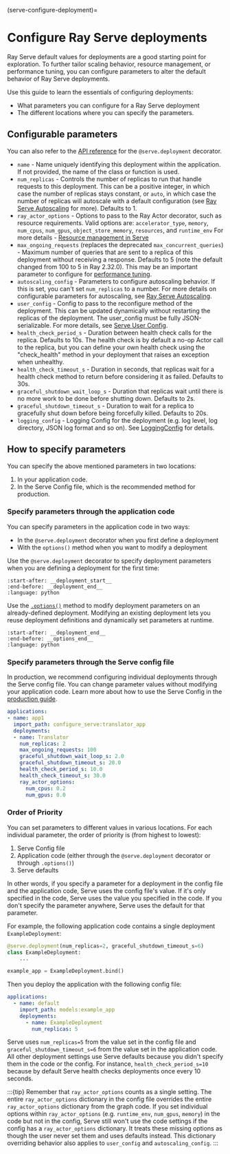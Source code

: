 (serve-configure-deployment)=

# Configure Ray Serve deployments

Ray Serve default values for deployments are a good starting point for exploration. To further tailor scaling behavior, resource management, or performance tuning, you can configure parameters to alter the default behavior of Ray Serve deployments.

Use this guide to learn the essentials of configuring deployments:
- What parameters you can configure for a Ray Serve deployment
- The different locations where you can specify the parameters.

## Configurable parameters

You can also refer to the [API reference](../serve/api/doc/ray.serve.deployment_decorator.rst) for the `@serve.deployment` decorator.

- `name` - Name uniquely identifying this deployment within the application. If not provided, the name of the class or function is used.
- `num_replicas` - Controls the number of replicas to run that handle requests to this deployment. This can be a positive integer, in which case the number of replicas stays constant, or `auto`, in which case the number of replicas will autoscale with a default configuration (see [Ray Serve Autoscaling](serve-autoscaling) for more). Defaults to 1.
- `ray_actor_options` - Options to pass to the Ray Actor decorator, such as resource requirements. Valid options are: `accelerator_type`, `memory`, `num_cpus`, `num_gpus`, `object_store_memory`, `resources`, and `runtime_env` For more details - [Resource management in Serve](serve-cpus-gpus)
- `max_ongoing_requests` (replaces the deprecated `max_concurrent_queries`) - Maximum number of queries that are sent to a replica of this deployment without receiving a response. Defaults to 5 (note the default changed from 100 to 5 in Ray 2.32.0). This may be an important parameter to configure for [performance tuning](serve-perf-tuning).
- `autoscaling_config` - Parameters to configure autoscaling behavior. If this is set, you can't set `num_replicas` to a number. For more details on configurable parameters for autoscaling, see [Ray Serve Autoscaling](serve-autoscaling). 
- `user_config` -  Config to pass to the reconfigure method of the deployment. This can be updated dynamically without restarting the replicas of the deployment. The user_config must be fully JSON-serializable. For more details, see [Serve User Config](serve-user-config). 
- `health_check_period_s` - Duration between health check calls for the replica. Defaults to 10s. The health check is by default a no-op Actor call to the replica, but you can define your own health check using the "check_health" method in your deployment that raises an exception when unhealthy.
- `health_check_timeout_s` - Duration in seconds, that replicas wait for a health check method to return before considering it as failed. Defaults to 30s.
- `graceful_shutdown_wait_loop_s` - Duration that replicas wait until there is no more work to be done before shutting down. Defaults to 2s.
- `graceful_shutdown_timeout_s` - Duration to wait for a replica to gracefully shut down before being forcefully killed. Defaults to 20s.
- `logging_config` - Logging Config for the deployment (e.g. log level, log directory, JSON log format and so on). See [LoggingConfig](../serve/api/doc/ray.serve.schema.LoggingConfig.rst) for details.

## How to specify parameters

You can specify the above mentioned parameters in two locations:
1. In your application code.
2. In the Serve Config file, which is the recommended method for production.

### Specify parameters through the application code

You can specify parameters in the application code in two ways:
- In the `@serve.deployment` decorator when you first define a deployment
- With the `options()` method when you want to modify a deployment

Use the `@serve.deployment` decorator to specify deployment parameters when you are defining a deployment for the first time:

```{literalinclude} ../serve/doc_code/configure_serve_deployment/model_deployment.py
:start-after: __deployment_start__
:end-before: __deployment_end__
:language: python
```

Use the [`.options()`](../serve/api/doc/ray.serve.Deployment.rst) method to modify deployment parameters on an already-defined deployment. Modifying an existing deployment lets you reuse deployment definitions and dynamically set parameters at runtime.

```{literalinclude} ../serve/doc_code/configure_serve_deployment/model_deployment.py
:start-after: __deployment_end__
:end-before: __options_end__
:language: python
```

### Specify parameters through the Serve config file

In production, we recommend configuring individual deployments through the Serve config file. You can change parameter values without modifying your application code. Learn more about how to use the Serve Config in the [production guide](serve-in-production-config-file).

```yaml
applications:
- name: app1
  import_path: configure_serve:translator_app
  deployments:
  - name: Translator
    num_replicas: 2
    max_ongoing_requests: 100
    graceful_shutdown_wait_loop_s: 2.0
    graceful_shutdown_timeout_s: 20.0
    health_check_period_s: 10.0
    health_check_timeout_s: 30.0
    ray_actor_options:
      num_cpus: 0.2
      num_gpus: 0.0
```

### Order of Priority

You can set parameters to different values in various locations. For each individual parameter, the order of priority is (from highest to lowest):

1. Serve Config file
2. Application code (either through the `@serve.deployment` decorator or through `.options()`)
3. Serve defaults

In other words, if you specify a parameter for a deployment in the config file and the application code, Serve uses the config file's value. If it's only specified in the code, Serve uses the value you specified in the code. If you don't specify the parameter anywhere, Serve uses the default for that parameter.

For example, the following application code contains a single deployment `ExampleDeployment`:

```python
@serve.deployment(num_replicas=2, graceful_shutdown_timeout_s=6)
class ExampleDeployment:
    ...

example_app = ExampleDeployment.bind()
```

Then you deploy the application with the following config file:

```yaml
applications:
  - name: default
    import_path: models:example_app 
    deployments:
      - name: ExampleDeployment
        num_replicas: 5
```

Serve uses `num_replicas=5` from the value set in the config file and `graceful_shutdown_timeout_s=6` from the value set in the application code. All other deployment settings use Serve defaults because you didn't specify them in the code or the config. For instance, `health_check_period_s=10` because by default Serve health checks deployments once every 10 seconds.

:::{tip}
Remember that `ray_actor_options` counts as a single setting. The entire `ray_actor_options` dictionary in the config file overrides the entire `ray_actor_options` dictionary from the graph code. If you set individual options within `ray_actor_options` (e.g. `runtime_env`, `num_gpus`, `memory`) in the code but not in the config, Serve still won't use the code settings if the config has a `ray_actor_options` dictionary. It treats these missing options as though the user never set them and uses defaults instead. This dictionary overriding behavior also applies to `user_config` and `autoscaling_config`.
:::

